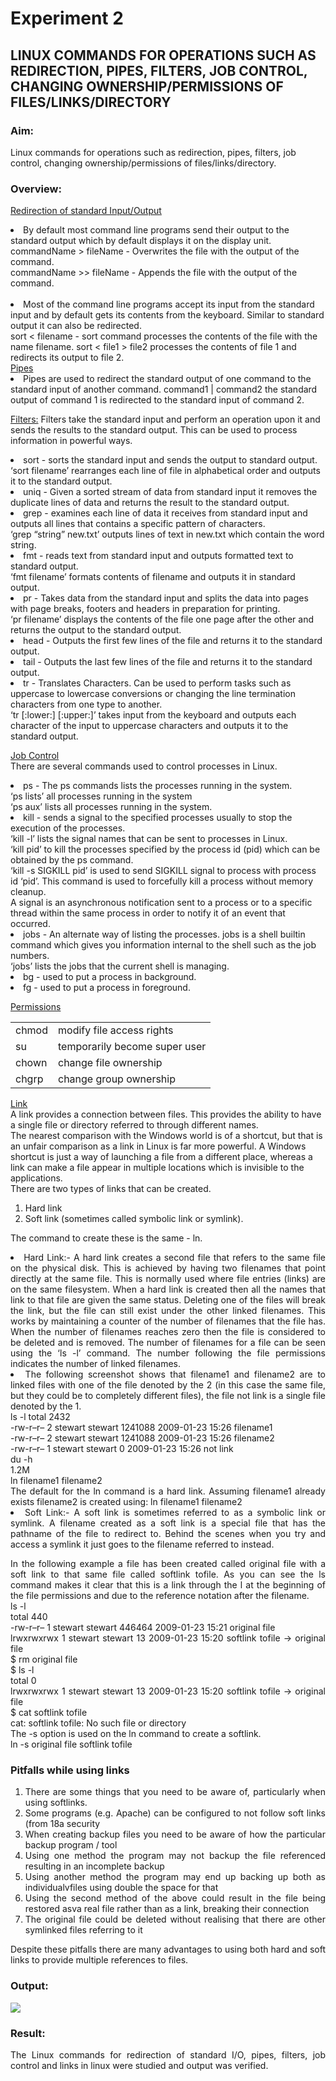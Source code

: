 # Experiment 2
## LINUX COMMANDS FOR OPERATIONS SUCH AS REDIRECTION, PIPES, FILTERS, JOB CONTROL, CHANGING OWNERSHIP/PERMISSIONS OF FILES/LINKS/DIRECTORY
### Aim:
Linux commands for operations such as redirection, pipes, filters, job control, changing
ownership/permissions of files/links/directory.
### Overview:
<u>Redirection of standard Input/Output</u>

<li>By default most command line programs send their output to the standard output which by default displays it on the display unit.<br>
commandName > fileName -	Overwrites the file with the output of the command.<br>
commandName >> fileName - 	Appends the file with the output of the command.<br>&nbsp

<li>Most of the command line programs accept its input from the standard input and by default gets its contents from the keyboard. Similar to standard output it can also be redirected.<br>
sort < filename - sort command processes the contents of the file with the name filename.
sort < file1 > file2 processes the contents of file 1 and redirects its output to file 2.<br>
<u>Pipes</u>
<br><li>
Pipes are used to redirect the standard output of one command to the standard input of another command.
command1 | command2 the standard output of command 1 is redirected to the standard input of command 2.

<u>Filters:</u> Filters take the standard input and perform an operation upon it and sends the results to the standard output. This can be used to process information in powerful ways.

<li>sort - sorts the standard input and sends the output to standard output.
<br>‘sort filename’ rearranges each line of file in alphabetical order and outputs it to the standard output.
<li>uniq - Given a sorted stream of data from standard input it removes the duplicate lines of data and returns the result to the standard output.
<li>grep - examines each line of data it receives from standard input and outputs all lines that contains a specific pattern of characters.<br>
‘grep “string” new.txt’ outputs lines of text in new.txt which contain the word string.<br>

<li>fmt - reads text from standard input and outputs formatted text to standard output.<br>
‘fmt filename’ formats contents of filename and outputs it in standard output.<br>
<li>pr - Takes data from the standard input and splits the data into pages with page breaks, footers and headers in preparation for printing.<br>
‘pr filename’ displays the contents of the file one page after the other and returns the output to the standard output.<br>
<li>head - Outputs the first few lines of the file and returns it to the standard output.
<li>tail - Outputs the last few lines of the file and returns it to the standard output.
<li>tr - Translates Characters. Can be used to perform tasks such as uppercase to lowercase conversions or changing the line termination characters from one type to another.
<br>‘tr [:lower:] [:upper:]’ takes input from the keyboard and outputs each character of the input to uppercase characters and outputs it to the standard output.

<u>Job Control</u><br>
There are several commands used to control processes in Linux.
<li>ps - The ps commands lists the processes running in the system.<br>
‘ps lists’ all processes running in the system<br>
‘ps aux’ lists all processes running in the system.<br>
<li>kill - sends a signal to the specified processes usually to stop the execution of the
processes.<br>
‘kill -l’ lists the signal names that can be sent to processes in Linux.<br>
‘kill pid’ to kill the processes specified by the process id (pid) which can be obtained by the ps command.<br>
‘kill -s SIGKILL pid’ is used to send SIGKILL signal to process with process id
‘pid’. This command is used to forcefully kill a process without memory cleanup.<br>
A signal is an asynchronous notification sent to a process or to a specific thread within the same process in order to notify it of an event that occurred.<br>
<li>jobs - An alternate way of listing the processes. jobs is a shell builtin command which gives you information internal to the shell such as the job numbers.<br>
‘jobs’ lists the jobs that the current shell is managing.<br>
<li>bg - used to put a process in background.
<li>fg - used to put a process in foreground.

<u>Permissions</u>

<table>
<tr>
<td>chmod</td><td> modify file access rights</td>
</tr>
<tr>
<td>su</td><td>temporarily become super user</td>
</tr>
<tr>
<td>chown</td><td>change file ownership</td>
</tr>
</tr>
<tr>
<td>chgrp</td><td>change group ownership</td>
</tr>
</table>

<u>Link</u><br>
A link provides a connection between files. This provides the ability to have a single file or directory referred to through different names.<br>
The nearest comparison with the Windows world is of a shortcut, but that is an unfair comparison as a link in Linux is far more powerful. A Windows shortcut is just a way of launching a file from a different place, whereas a link can make a file appear in multiple locations which is invisible to the applications.<br>
There are two types of links that can be created. <br><ol><li>Hard link<li>Soft link (sometimes called symbolic link or symlink).</ol> The command to create these is the same - ln.<br>
<li align=justify>Hard Link:- A hard link creates a second file that refers to the same file on the physical disk. This is achieved by having two filenames that point directly at the same file. This is normally used where file entries (links) are on the same filesystem. When a hard link is created then all the names that link to that file are given the same status. Deleting one of the files will break the link, but the file can still exist under the other linked filenames. This works by maintaining a counter of the number of filenames that the file has. When the number of filenames reaches zero then the file is considered to be deleted and is removed. The number of filenames for a file can be seen using the ‘ls -l’ command. The number following the file permissions indicates the number of linked filenames.<br>
<li align=justify>The following screenshot shows that filename1 and filename2 are to linked files with one of the file denoted by the 2 (in this case the same file, but they could be to completely different files), the file not link is a single file denoted by the 1.<br>
ls -l<be>
total 2432<br>
-rw-r–r– 2 stewart stewart 1241088 2009-01-23 15:26 filename1<br>
-rw-r–r– 2 stewart stewart 1241088 2009-01-23 15:26 filename2<br>
-rw-r–r– 1 stewart stewart 0 2009-01-23 15:26 not link<br>
du -h<br>
1.2M<br>
ln filename1 filename2<br>
The default for the ln command is a hard link. Assuming filename1 already exists filename2 is created using: ln filename1 filename2
<li align=justify>Soft Link:- A soft link is sometimes referred to as a symbolic link or symlink. A filename created as a soft link is a special file that has the pathname of the file to redirect to. Behind the scenes when you try and access a symlink it just goes to the filename referred to instead.<br>

In the following example a file has been created called original file with a soft link to that same file called softlink tofile. As you can see the ls command makes it clear that this is a link through the l at the beginning of the file permissions and due to the reference notation after the filename.<br>
ls -l<br>
total 440<br>
-rw-r–r– 1 stewart stewart 446464 2009-01-23 15:21 original file<br>
lrwxrwxrwx 1 stewart stewart 13 2009-01-23 15:20 softlink tofile -> original file<br>
$ rm original file<br>
$ ls -l<br>
total 0<br>
lrwxrwxrwx 1 stewart stewart 13 2009-01-23 15:20 softlink tofile -> original file<br>
$ cat softlink tofile<br>
cat: softlink tofile: No such file or directory<br>
The -s option is used on the ln command to create a softlink.<br>
ln -s original file softlink tofile<br>

### Pitfalls while using links
<ol><li>There are some things that you need to be aware of, particularly when using softlinks.
<li>Some programs (e.g. Apache) can be configured to not follow soft links (from 18a security
<li>When creating backup files you need to be aware of how the particular backup program / tool
<li>Using one method the program may not backup the file referenced resulting in an incomplete backup 
<li>Using another method the program may end up backing up both as individualvfiles using double the space for that
<li>Using the second method of the above could result in the file being restored asva real file rather than as a link, breaking their connection
<li>The original file could be deleted without realising that there are other symlinked files referring to it
</ol>
Despite these pitfalls there are many advantages to using both hard and soft links
to provide multiple references to files.


### Output:
![](https://raw.githubusercontent.com/sreejiths1979/foss/master/output_exp2.png)

### Result:
The Linux commands for redirection of standard I/O, pipes, filters, job control and links in linux were studied and output was verified.

